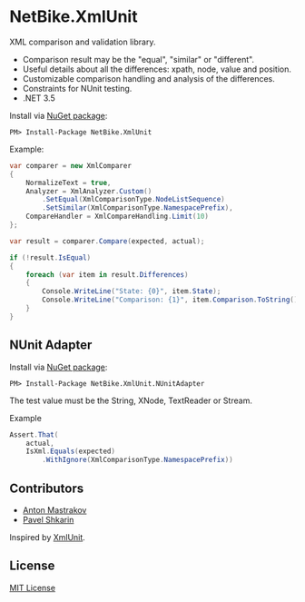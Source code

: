NetBike.XmlUnit
===============

XML comparison and validation library.

* Comparison result may be the "equal", "similar" or "different".
* Useful details about all the differences: xpath, node, value and position.
* Сustomizable comparison handling and analysis of the differences.
* Constraints for NUnit testing.
* .NET 3.5

Install via [NuGet package](https://www.nuget.org/packages/NetBike.XmlUnit):

```
PM> Install-Package NetBike.XmlUnit
```

Example:

```csharp
var comparer = new XmlComparer
{
    NormalizeText = true,
    Analyzer = XmlAnalyzer.Custom()
        .SetEqual(XmlComparisonType.NodeListSequence)
        .SetSimilar(XmlComparisonType.NamespacePrefix),
    CompareHandler = XmlCompareHandling.Limit(10)
};

var result = comparer.Compare(expected, actual);

if (!result.IsEqual)
{
    foreach (var item in result.Differences)
    {
        Console.WriteLine("State: {0}", item.State);
        Console.WriteLine("Comparison: {1}", item.Comparison.ToString());
    }
}
```

NUnit Adapter
--------------

Install via [NuGet package](https://www.nuget.org/packages/NetBike.XmlUnit.NUnitAdapter):

```
PM> Install-Package NetBike.XmlUnit.NUnitAdapter
```

The test value must be the String, XNode, TextReader or Stream.

Example

```csharp
Assert.That(
    actual,
    IsXml.Equals(expected)
        .WithIgnore(XmlComparisonType.NamespacePrefix))
```

Contributors
------------

* [Anton Mastrakov](https://github.com/a-mastrakov)
* [Pavel Shkarin](https://github.com/a7b0)

Inspired by [XmlUnit](http://xmlunit.org).


License
-------

[MIT License](https://github.com/netbike/netbike.xmlunit/blob/master/LICENSE)
